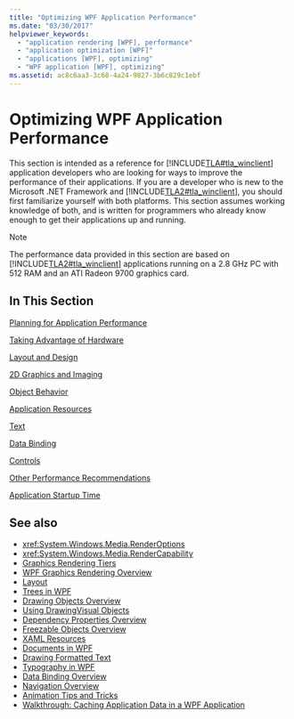 ```yaml
---
title: "Optimizing WPF Application Performance"
ms.date: "03/30/2017"
helpviewer_keywords: 
  - "application rendering [WPF], performance"
  - "application optimization [WPF]"
  - "applications [WPF], optimizing"
  - "WPF application [WPF], optimizing"
ms.assetid: ac8c6aa3-3c68-4a24-9827-3b6c829c1ebf
---
```

# Optimizing WPF Application Performance
This section is intended as a reference for [!INCLUDE[TLA#tla_winclient](../../../../includes/tlasharptla-winclient-md.md)] application developers who are looking for ways to improve the performance of their applications. If you are a developer who is new to the Microsoft .NET Framework and [!INCLUDE[TLA2#tla_winclient](../../../../includes/tla2sharptla-winclient-md.md)], you should first familiarize yourself with both platforms. This section assumes working knowledge of both, and is written for programmers who already know enough to get their applications up and running.  
  
> [!NOTE]
> The performance data provided in this section are based on [!INCLUDE[TLA2#tla_winclient](../../../../includes/tla2sharptla-winclient-md.md)] applications running on a 2.8 GHz PC with 512 RAM and an ATI Radeon 9700 graphics card.  
  
## In This Section  
 [Planning for Application Performance](planning-for-application-performance.md)  
  
 [Taking Advantage of Hardware](optimizing-performance-taking-advantage-of-hardware.md)  
  
 [Layout and Design](optimizing-performance-layout-and-design.md)  
  
 [2D Graphics and Imaging](optimizing-performance-2d-graphics-and-imaging.md)  
  
 [Object Behavior](optimizing-performance-object-behavior.md)  
  
 [Application Resources](optimizing-performance-application-resources.md)  
  
 [Text](optimizing-performance-text.md)  
  
 [Data Binding](optimizing-performance-data-binding.md)  
  
 [Controls](optimizing-performance-controls.md)  
  
 [Other Performance Recommendations](optimizing-performance-other-recommendations.md)  
  
 [Application Startup Time](application-startup-time.md)  
  
## See also

- <xref:System.Windows.Media.RenderOptions>
- <xref:System.Windows.Media.RenderCapability>
- [Graphics Rendering Tiers](graphics-rendering-tiers.md)
- [WPF Graphics Rendering Overview](../graphics-multimedia/wpf-graphics-rendering-overview.md)
- [Layout](layout.md)
- [Trees in WPF](trees-in-wpf.md)
- [Drawing Objects Overview](../graphics-multimedia/drawing-objects-overview.md)
- [Using DrawingVisual Objects](../graphics-multimedia/using-drawingvisual-objects.md)
- [Dependency Properties Overview](dependency-properties-overview.md)
- [Freezable Objects Overview](freezable-objects-overview.md)
- [XAML Resources](xaml-resources.md)
- [Documents in WPF](documents-in-wpf.md)
- [Drawing Formatted Text](drawing-formatted-text.md)
- [Typography in WPF](typography-in-wpf.md)
- [Data Binding Overview](../../../desktop-wpf/data/data-binding-overview.md)
- [Navigation Overview](../app-development/navigation-overview.md)
- [Animation Tips and Tricks](../graphics-multimedia/animation-tips-and-tricks.md)
- [Walkthrough: Caching Application Data in a WPF Application](walkthrough-caching-application-data-in-a-wpf-application.md)
